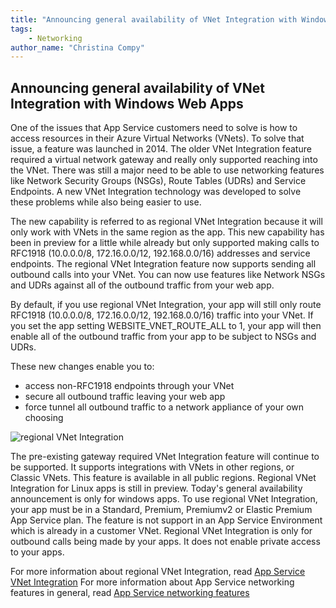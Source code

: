 ```yaml
---
title: "Announcing general availability of VNet Integration with Windows Web Apps"
tags: 
    - Networking
author_name: "Christina Compy"
---
```



## Announcing general availability of VNet Integration with Windows Web Apps

One of the issues that App Service customers need to solve is how to access resources in their Azure Virtual Networks (VNets). To solve that issue, a feature was launched in 2014. The older VNet Integration feature required a virtual network gateway and really only supported reaching into the VNet.  There was still a major need to be able to use networking features like Network Security Groups (NSGs), Route Tables (UDRs) and Service Endpoints. A new VNet Integration technology was developed to solve these problems while also being easier to use. 

The new capability is referred to as regional VNet Integration because it will only work with VNets in the same region as the app. This new capability has been in preview for a little while already but only supported making calls to RFC1918 (10.0.0.0/8, 172.16.0.0/12, 192.168.0.0/16) addresses and service endpoints. The regional VNet Integration feature now supports sending all outbound calls into your VNet. You can now use features like Network NSGs and UDRs against all of the outbound traffic from your web app.  

By default, if you use regional VNet Integration, your app will still only route RFC1918 (10.0.0.0/8, 172.16.0.0/12, 192.168.0.0/16) traffic into your VNet. If you set the app setting WEBSITE_VNET_ROUTE_ALL to 1, your app will then enable all of the outbound traffic from your app to be subject to NSGs and UDRs. 

These new changes enable you to: 

* access non-RFC1918 endpoints through your VNet
* secure all outbound traffic leaving your web app
* force tunnel all outbound traffic to a network appliance of your own choosing

![regional VNet Integration]({{site.baseurl}}/media/2020/02/vnet-regionalworks.png)

The pre-existing gateway required VNet Integration feature will continue to be supported. It supports integrations with VNets in other regions, or Classic VNets. This feature is available in all public regions. Regional VNet Integration for Linux apps is still in preview. Today's general availability announcement is only for windows apps.  To use regional VNet Integration, your app must be in a Standard, Premium, Premiumv2 or Elastic Premium App Service plan.  The feature is not support in an App Service Environment which is already in a customer VNet.  Regional VNet Integration is only for outbound calls being made by your apps. It does not enable private access to your apps.  

For more information about regional VNet Integration, read [App Service VNet Integration](https://docs.microsoft.com/azure/app-service/web-sites-integrate-with-vnet.md) 
For more information about App Service networking features in general, read [App Service networking features](https://docs.microsoft.com/en-us/azure/app-service/networking-features.md)
